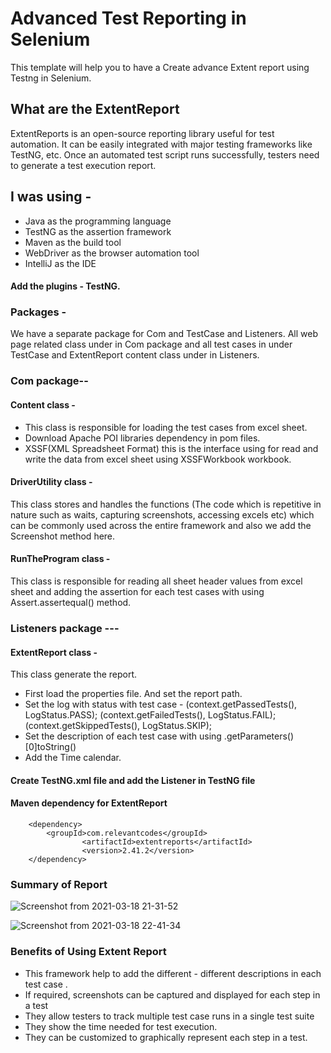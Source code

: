 # Advanced Test Reporting in Selenium
This template will help you to have a Create advance Extent report using Testng in Selenium.
## What are the ExtentReport
ExtentReports is an open-source reporting library useful for test automation. It can be easily integrated with major testing frameworks like TestNG, etc. Once an automated test script runs successfully, testers need to generate a test execution report.

## I was using - 
* Java as the programming language
* TestNG as the assertion framework
* Maven as the build tool
* WebDriver as the browser automation tool
* IntelliJ as the IDE

#### Add the plugins - TestNG.
### Packages - 
We have a separate package for Com and TestCase and Listeners. All web page related class  under in Com package and all test cases  in under TestCase and ExtentReport content class under in Listeners. 
### Com package--
#### Content class - 
* This class is responsible for loading the test cases from excel sheet.
* Download Apache POI libraries dependency in pom files.
* XSSF(XML Spreadsheet Format) this is the interface using for read and write the data from excel sheet using XSSFWorkbook workbook.

#### DriverUtility class -
 This class stores and handles the functions (The code which is repetitive in nature such as waits, capturing screenshots, accessing excels etc) which can be commonly used across the entire framework and also we add the Screenshot method here.
#### RunTheProgram class -
 This class is responsible for reading all sheet header values from excel sheet and  adding the assertion for each test cases with using Assert.assertequal() method.
### Listeners package ---
#### ExtentReport class - 
This class generate the report.
* First load the properties file. And set the report path.
* Set the log with status with test case - 
		(context.getPassedTests(), LogStatus.PASS);
		(context.getFailedTests(), LogStatus.FAIL);
		(context.getSkippedTests(), LogStatus.SKIP);
* Set the description of each test case with using .getParameters()[0]toString()
* Add the Time calendar.

#### Create TestNG.xml file and add the Listener in TestNG file
	
<listeners>
   <listener class-name="Listeners.ExtentReport"/>
</listeners>

#### Maven dependency for ExtentReport
		<dependency>
			<groupId>com.relevantcodes</groupId>
		            <artifactId>extentreports</artifactId>
		            <version>2.41.2</version>
		</dependency>


### Summary of Report
![Screenshot from 2021-03-18 21-31-52](https://user-images.githubusercontent.com/43197101/111680081-dacf3400-8847-11eb-8be8-2cc1165fc9db.png)

![Screenshot from 2021-03-18 22-41-34](https://user-images.githubusercontent.com/43197101/111680123-e4f13280-8847-11eb-929f-f911d8ec0bcb.png)




### Benefits of Using Extent Report
* This framework help to add the different - different  descriptions in each test case .
* If required, screenshots can be captured and displayed for each step in a test
* They allow testers to track multiple test case runs in a single test suite
* They show the time needed for test execution.
* They can be customized to graphically represent each step in a test.

